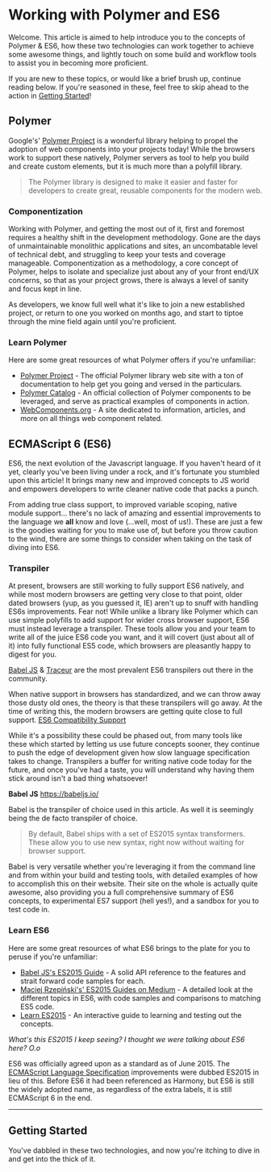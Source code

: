 # Working with Polymer and ES6

Welcome. This article is aimed to help introduce you to the concepts of Polymer & ES6, how these two technologies
 can work together to achieve some awesome things, and lightly touch on some build and workflow tools to assist you in
 becoming more proficient.

If you are new to these topics, or would like a brief brush up, continue reading below. If you're seasoned in
 these, feel free to skip ahead to the action in [Getting Started](#getting-started)!



## Polymer
Google's' [Polymer Project](https://www.polymer-project.org/1.0/) is a wonderful library helping to propel the adoption
of web components into your projects today! While the browsers work to support these natively, Polymer servers as tool
to help you build and create custom elements, but it is much more than a polyfill library.

> The Polymer library is designed to make it easier and faster for developers to create great, reusable components for
the modern web.

### Componentization

Working with Polymer, and getting the most out of it, first and foremost requires a healthy shift in the development
methodology. Gone are the days of unmaintainable monolithic applications and sites, an uncombatable level of
technical debt, and struggling to keep your tests and coverage manageable. Componentization as a methodology, a core
concept of Polymer, helps to isolate and specialize just about any of your front end/UX concerns, so that as your
project grows, there is always a level of sanity and focus kept in line.

As developers, we know full well what it's like to join a new established project, or return to one you worked on
months ago, and start to tiptoe through the mine field again until you're proficient.

### Learn Polymer

Here are some great resources of what Polymer offers if you're unfamiliar:
- [Polymer Project](https://www.polymer-project.org/1.0/) - The official Polymer library web site with a ton of
documentation to help get you going and versed in the particulars.
- [Polymer Catalog](https://elements.polymer-project.org/) - An official collection of Polymer components to be
leveraged, and serve as practical examples of components in action.
- [WebComponents.org](http://webcomponents.org/) - A site dedicated to information, articles, and more on all things
web component related.



## ECMAScript 6 (ES6)
ES6, the next evolution of the Javascript language. If you haven't heard of it yet, clearly you've been living under a
rock, and it's fortunate you stumbled upon this article! It brings many new and improved concepts to JS world and
empowers developers to write cleaner native code that packs a punch.

From adding true class support, to improved variable scoping, native module support... there's no lack of amazing
and essential improvements to the language we **all** know and love (...well, most of us!). These are just a
few is the goodies waiting for you to make use of, but before you throw caution to the wind, there are some things to
 consider when taking on the task of diving into ES6.

### Transpiler

At present, browsers are still working to fully support ES6 natively, and while most modern browsers are getting very
 close to that point, older dated browsers (yup, as you guessed it, IE) aren't up to snuff with handling ES6s
 improvements. Fear not! While unlike a library like Polymer which can use simple polyfills to add support for wider
 cross browser support, ES6 must instead leverage a transpiler.  These tools allow you and your team to write all of
 the juice ES6 code you want, and it will covert (just about all of it) into fully functional ES5 code, which
 browsers are pleasantly happy to digest for you.

 [Babel JS](https://babeljs.io/) & [Traceur](https://github.com/google/traceur-compiler) are the most prevalent ES6
  transpilers out there in the community.

When native support in browsers has standardized, and we can throw away those dusty old ones, the theory is that these
 transpilers will go away. At the time of writing this, the modern browsers are getting quite close to full support.
 [ES6 Compatibility Support](http://kangax.github.io/compat-table/es6/)

While it's a possibility these could be phased out, from many tools like these which started by letting us use future
concepts sooner, they continue to push the edge of development given how slow language specification takes to change.
 Transpilers a buffer for writing native code today for the future, and once you've had a taste, you will understand
 why having them stick around isn't a bad thing whatsoever!

**Babel JS** https://babeljs.io/

Babel is the transpiler of choice used in this article. As well it is seemingly being the de facto transpiler of choice.

> By default, Babel ships with a set of ES2015 syntax transformers. These allow you to use new syntax, right now
without waiting for browser support.

Babel is very versatile whether you're leveraging it from the command line and from within your build and testing
tools, with detailed examples of how to accomplish this on their website.  Their site on the whole is actually quite
awesome, also providing you a full comprehensive summary of ES6 concepts, to experimental ES7 support (hell yes!),
and a sandbox for you to test code in.

### Learn ES6

Here are some great resources of what ES6 brings to the plate for you to peruse if you're unfamiliar:
- [Babel JS's ES2015 Guide](http://babeljs.io/docs/learn-es2015/#ecmascript-6-features) - A solid API reference to the
features and strait forward code samples for each.
- [Maciej Rzepiński's' ES2015 Guides on Medium](https://medium.com/ecmascript-2015) - A detailed look at the different
topics in ES6, with code samples and comparisons to matching ES5 code.
- [Learn ES2015](http://learnharmony.org/#) - An interactive guide to learning and testing out the concepts.

*What's this ES2015 I keep seeing? I thought we were talking about ES6 here? O.o*

ES6 was officially agreed upon as a standard as of June 2015. The
[ECMAScript Language Specification](http://www.ecma-international.org/ecma-262/6.0/) improvements were dubbed
ES2015 in lieu of this. Before ES6 it had been referenced as Harmony, but ES6 is still the widely adopted name, as
regardless of the extra labels, it is still ECMAScript 6 in the end.


---


## Getting Started

You've dabbled in these two technologies, and now you're itching to dive in and get into the thick of it.
